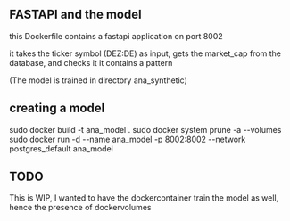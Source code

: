 FASTAPI and the model
---------------------

this Dockerfile contains a fastapi application on port 8002

it takes the ticker symbol (DEZ:DE) as input, gets the market_cap from the database, and checks it it contains a pattern


(The model is trained in directory ana_synthetic)


creating a model
----------------
sudo docker build -t ana_model .
sudo docker system prune -a --volumes
sudo docker run -d --name ana_model -p 8002:8002 --network postgres_default ana_model


TODO
-----

This is WIP, I wanted to have the dockercontainer train the model as well, hence the presence of dockervolumes


